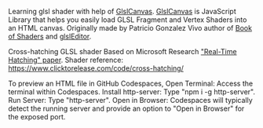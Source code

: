 Learning glsl shader with help of [GlslCanvas](https://github.com/patriciogonzalezvivo/glslCanvas).
[GlslCanvas](https://github.com/patriciogonzalezvivo/glslCanvas) is JavaScript Library that helps you easily load GLSL Fragment and Vertex Shaders into an HTML canvas. Originally made by Patricio Gonzalez Vivo author of [Book of Shaders](http://thebookofshaders.com) and [glslEditor](http://editor.thebookofshaders.com).


Cross-hatching GLSL shader Based on Microsoft Research ["Real-Time Hatching" paper](https://hhoppe.com/hatching.pdf?from=https://research.microsoft.com/en-us/um/people/hoppe/hatching.pdf&type=path). Shader reference:
https://www.clicktorelease.com/code/cross-hatching/


To preview an HTML file in GitHub Codespaces, 
Open Terminal: Access the terminal within Codespaces. 
Install http-server: Type "npm i -g http-server". 
Run Server: Type "http-server". 
Open in Browser: Codespaces will typically detect the running server and provide an option to "Open in Browser" for the exposed port. 
